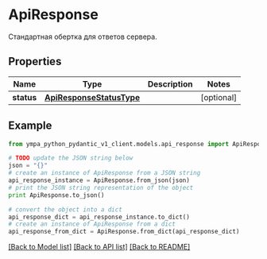 # ApiResponse

Стандартная обертка для ответов сервера.

## Properties
Name | Type | Description | Notes
------------ | ------------- | ------------- | -------------
**status** | [**ApiResponseStatusType**](ApiResponseStatusType.md) |  | [optional] 

## Example

```python
from ympa_python_pydantic_v1_client.models.api_response import ApiResponse

# TODO update the JSON string below
json = "{}"
# create an instance of ApiResponse from a JSON string
api_response_instance = ApiResponse.from_json(json)
# print the JSON string representation of the object
print ApiResponse.to_json()

# convert the object into a dict
api_response_dict = api_response_instance.to_dict()
# create an instance of ApiResponse from a dict
api_response_from_dict = ApiResponse.from_dict(api_response_dict)
```
[[Back to Model list]](../README.md#documentation-for-models) [[Back to API list]](../README.md#documentation-for-api-endpoints) [[Back to README]](../README.md)


